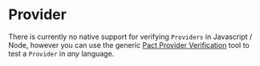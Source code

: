 # Provider
There is currently no native support for verifying `Providers` in Javascript / Node, however you can use the generic [Pact Provider Verification](../../provider_verifier.md) tool to test a `Provider` in *any* language.

